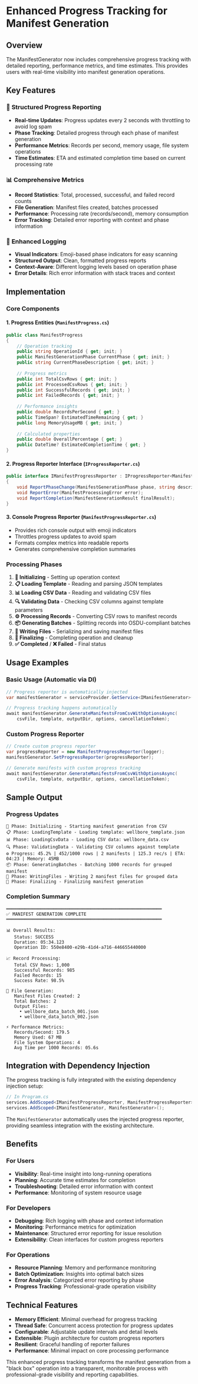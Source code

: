 # Enhanced Progress Tracking for Manifest Generation

## Overview

The ManifestGenerator now includes comprehensive progress tracking with detailed reporting, performance metrics, and time estimates. This provides users with real-time visibility into manifest generation operations.

## Key Features

### 🎯 **Structured Progress Reporting**
- **Real-time Updates**: Progress updates every 2 seconds with throttling to avoid log spam
- **Phase Tracking**: Detailed progress through each phase of manifest generation
- **Performance Metrics**: Records per second, memory usage, file system operations
- **Time Estimates**: ETA and estimated completion time based on current processing rate

### 📊 **Comprehensive Metrics**
- **Record Statistics**: Total, processed, successful, and failed record counts
- **File Generation**: Manifest files created, batches processed
- **Performance**: Processing rate (records/second), memory consumption
- **Error Tracking**: Detailed error reporting with context and phase information

### 🎨 **Enhanced Logging**
- **Visual Indicators**: Emoji-based phase indicators for easy scanning
- **Structured Output**: Clean, formatted progress reports
- **Context-Aware**: Different logging levels based on operation phase
- **Error Details**: Rich error information with stack traces and context

## Implementation

### Core Components

#### 1. Progress Entities (`ManifestProgress.cs`)
```csharp
public class ManifestProgress
{
    // Operation tracking
    public string OperationId { get; init; }
    public ManifestGenerationPhase CurrentPhase { get; init; }
    public string CurrentPhaseDescription { get; init; }
    
    // Progress metrics
    public int TotalCsvRows { get; init; }
    public int ProcessedCsvRows { get; init; }
    public int SuccessfulRecords { get; init; }
    public int FailedRecords { get; init; }
    
    // Performance insights
    public double RecordsPerSecond { get; }
    public TimeSpan? EstimatedTimeRemaining { get; }
    public long MemoryUsageMB { get; init; }
    
    // Calculated properties
    public double OverallPercentage { get; }
    public DateTime? EstimatedCompletionTime { get; }
}
```

#### 2. Progress Reporter Interface (`IProgressReporter.cs`)
```csharp
public interface IManifestProgressReporter : IProgressReporter<ManifestProgress>
{
    void ReportPhaseChange(ManifestGenerationPhase phase, string description);
    void ReportError(ManifestProcessingError error);
    void ReportCompletion(ManifestGenerationResult finalResult);
}
```

#### 3. Console Progress Reporter (`ManifestProgressReporter.cs`)
- Provides rich console output with emoji indicators
- Throttles progress updates to avoid spam
- Formats complex metrics into readable reports
- Generates comprehensive completion summaries

### Processing Phases

1. **🚀 Initializing** - Setting up operation context
2. **📋 Loading Template** - Reading and parsing JSON templates
3. **📊 Loading CSV Data** - Reading and validating CSV files
4. **🔍 Validating Data** - Checking CSV columns against template parameters
5. **⚙️ Processing Records** - Converting CSV rows to manifest records
6. **📦 Generating Batches** - Splitting records into OSDU-compliant batches
7. **💾 Writing Files** - Serializing and saving manifest files
8. **🏁 Finalizing** - Completing operation and cleanup
9. **✅ Completed** / **❌ Failed** - Final status

## Usage Examples

### Basic Usage (Automatic via DI)
```csharp
// Progress reporter is automatically injected
var manifestGenerator = serviceProvider.GetService<IManifestGenerator>();

// Progress tracking happens automatically
await manifestGenerator.GenerateManifestsFromCsvWithOptionsAsync(
    csvFile, template, outputDir, options, cancellationToken);
```

### Custom Progress Reporter
```csharp
// Create custom progress reporter
var progressReporter = new ManifestProgressReporter(logger);
manifestGenerator.SetProgressReporter(progressReporter);

// Generate manifests with custom progress tracking
await manifestGenerator.GenerateManifestsFromCsvWithOptionsAsync(
    csvFile, template, outputDir, options, cancellationToken);
```

## Sample Output

### Progress Updates
```
🚀 Phase: Initializing - Starting manifest generation from CSV
📋 Phase: LoadingTemplate - Loading template: wellbore_template.json
📊 Phase: LoadingCsvData - Loading CSV data: wellbore_data.csv
🔍 Phase: ValidatingData - Validating CSV columns against template
⚙️ Progress: 45.2% | 452/1000 rows | 2 manifests | 125.3 rec/s | ETA: 04:23 | Memory: 45MB
📦 Phase: GeneratingBatches - Batching 1000 records for grouped manifest
💾 Phase: WritingFiles - Writing 2 manifest files for grouped data
🏁 Phase: Finalizing - Finalizing manifest generation
```

### Completion Summary
```
═══════════════════════════════════════════════════════════
✅ MANIFEST GENERATION COMPLETE
═══════════════════════════════════════════════════════════

📊 Overall Results:
   Status: SUCCESS
   Duration: 05:34.123
   Operation ID: 550e8400-e29b-41d4-a716-446655440000

📈 Record Processing:
   Total CSV Rows: 1,000
   Successful Records: 985
   Failed Records: 15
   Success Rate: 98.5%

📄 File Generation:
   Manifest Files Created: 2
   Total Batches: 2
   Output Files:
     • wellbore_data_batch_001.json
     • wellbore_data_batch_002.json

⚡ Performance Metrics:
   Records/Second: 179.5
   Memory Used: 67 MB
   File System Operations: 4
   Avg Time per 1000 Records: 05.6s
```

## Integration with Dependency Injection

The progress tracking is fully integrated with the existing dependency injection setup:

```csharp
// In Program.cs
services.AddScoped<IManifestProgressReporter, ManifestProgressReporter>();
services.AddScoped<IManifestGenerator, ManifestGenerator>();
```

The `ManifestGenerator` automatically uses the injected progress reporter, providing seamless integration with the existing architecture.

## Benefits

### For Users
- **Visibility**: Real-time insight into long-running operations
- **Planning**: Accurate time estimates for completion
- **Troubleshooting**: Detailed error information with context
- **Performance**: Monitoring of system resource usage

### For Developers
- **Debugging**: Rich logging with phase and context information
- **Monitoring**: Performance metrics for optimization
- **Maintenance**: Structured error reporting for issue resolution
- **Extensibility**: Clean interfaces for custom progress reporters

### For Operations
- **Resource Planning**: Memory and performance monitoring
- **Batch Optimization**: Insights into optimal batch sizes
- **Error Analysis**: Categorized error reporting by phase
- **Progress Tracking**: Professional-grade operation visibility

## Technical Features

- **Memory Efficient**: Minimal overhead for progress tracking
- **Thread Safe**: Concurrent access protection for progress updates
- **Configurable**: Adjustable update intervals and detail levels
- **Extensible**: Plugin architecture for custom progress reporters
- **Resilient**: Graceful handling of reporter failures
- **Performance**: Minimal impact on core processing performance

This enhanced progress tracking transforms the manifest generation from a "black box" operation into a transparent, monitorable process with professional-grade visibility and reporting capabilities.

